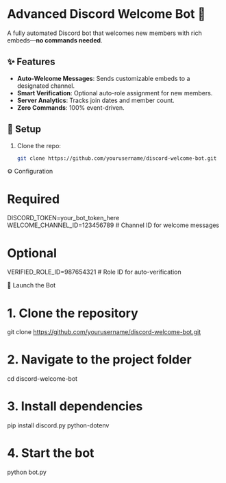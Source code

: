 # Advanced Discord Welcome Bot 🤖

A fully automated Discord bot that welcomes new members with rich embeds—**no commands needed**.  

## ✨ Features  
- **Auto-Welcome Messages**: Sends customizable embeds to a designated channel.  
- **Smart Verification**: Optional auto-role assignment for new members.  
- **Server Analytics**: Tracks join dates and member count.  
- **Zero Commands**: 100% event-driven.  

## 🚀 Setup  
1. Clone the repo:  
   ```bash
   git clone https://github.com/yourusername/discord-welcome-bot.git


⚙️ Configuration

# Required
DISCORD_TOKEN=your_bot_token_here
WELCOME_CHANNEL_ID=123456789  # Channel ID for welcome messages

# Optional
VERIFIED_ROLE_ID=987654321    # Role ID for auto-verification


🚀 Launch the Bot

# 1. Clone the repository
git clone https://github.com/yourusername/discord-welcome-bot.git

# 2. Navigate to the project folder
cd discord-welcome-bot

# 3. Install dependencies
pip install discord.py python-dotenv

# 4. Start the bot
python bot.py
